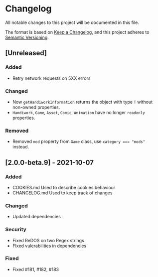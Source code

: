 # Changelog
All notable changes to this project will be documented in this file.

The format is based on [Keep a Changelog](https://keepachangelog.com/en/1.0.0/),
and this project adheres to [Semantic Versioning](https://semver.org/spec/v2.0.0.html).

## [Unreleased]
### Added
- Retry network requests on 5XX errors

### Changed
- Now `getHandiworkInformation` returns the object with type `T` without non-owned properties.
- `Handiwork`, `Game`, `Asset`, `Comic`, `Animation` have no longer `readonly` properties.

### Removed
- Removed `mod` property from `Game` class, use `category === "mods"` instead.

## [2.0.0-beta.9] - 2021-10-07
### Added
- COOKIES.md Used to describe cookies behaviour
- CHANGELOG.md Used to keep track of changes

### Changed
- Updated dependencies

### Security
- Fixed ReDOS on two Regex strings
- FIxed vulerabilities in dependencies

### Fixed
- Fixed #181, #182, #183


